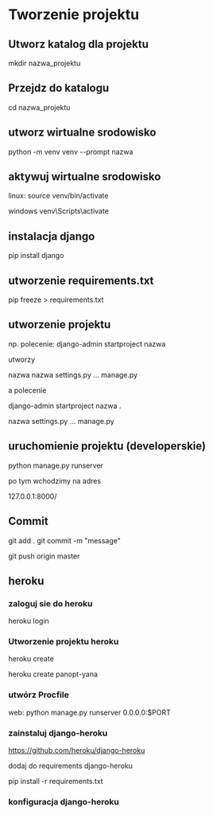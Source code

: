 


# Tworzenie projektu

## Utworz katalog dla projektu

mkdir nazwa_projektu

## Przejdz do katalogu

cd nazwa_projektu

## utworz wirtualne srodowisko

python -m venv venv --prompt nazwa

## aktywuj wirtualne srodowisko

linux:
source venv/bin/activate

windows
venv\Scripts\activate

## instalacja django

pip install django

## utworzenie requirements.txt

pip freeze > requirements.txt


## utworzenie projektu

np. polecenie:
django-admin startproject nazwa

utworzy

nazwa
    nazwa
        settings.py
        ...
    manage.py


a polecenie 

django-admin startproject nazwa .

nazwa
    settings.py
    ...
manage.py


## uruchomienie projektu (developerskie)

python manage.py runserver

po tym wchodzimy na adres 

127.0.0.1:8000/

## Commit

git add .
git commit -m "message"

git push origin master

## heroku

### zaloguj sie do heroku

heroku login

### Utworzenie projektu heroku

heroku create

heroku create panopt-yana

### utwórz Procfile

web: python manage.py runserver 0.0.0.0:$PORT

### zainstaluj django-heroku

https://github.com/heroku/django-heroku

dodaj do requirements django-heroku

pip install -r requirements.txt

### konfiguracja django-heroku

